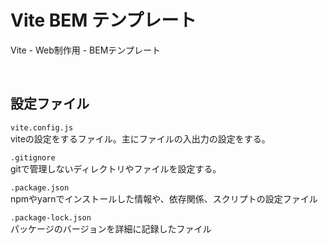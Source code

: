 # Vite BEM テンプレート
Vite - Web制作用 - BEMテンプレート

<br>

## 設定ファイル
`vite.config.js`<br>
viteの設定をするファイル。主にファイルの入出力の設定をする。

`.gitignore`<br>
gitで管理しないディレクトリやファイルを設定する。

`.package.json`<br>
npmやyarnでインストールした情報や、依存関係、スクリプトの設定ファイル

`.package-lock.json`<br>
パッケージのバージョンを詳細に記録したファイル